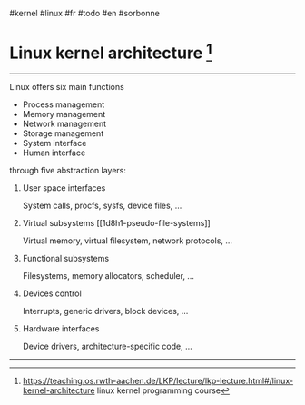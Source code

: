 #kernel #linux #fr #todo #en #sorbonne 
# Linux kernel architecture [^1]
---

Linux offers six main functions
- Process management
- Memory management
- Network management
- Storage management
- System interface
- Human interface

through five abstraction layers:

1. User space interfaces
    
    System calls, procfs, sysfs, device files, …
    
2. Virtual subsystems [[1d8h1-pseudo-file-systems]]
    
    Virtual memory, virtual filesystem, network protocols, …
    
3. Functional subsystems
    
    Filesystems, memory allocators, scheduler, …
    
4. Devices control
    
    Interrupts, generic drivers, block devices, …
    
5. Hardware interfaces
    
    Device drivers, architecture-specific code, …


---
[^1]: https://teaching.os.rwth-aachen.de/LKP/lecture/lkp-lecture.html#/linux-kernel-architecture
	linux kernel programming course
